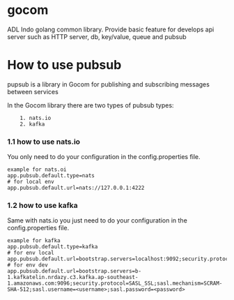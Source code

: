 # gocom
ADL Indo golang common library. Provide basic feature for develops api server such as HTTP server, db, key/value, queue and pubsub

# How to use pubsub
pupsub is a library in Gocom for publishing and subscribing messages between services

In the Gocom library there are two types of pubsub types:

        1. nats.io
        2. kafka

###    1.1 how to use nats.io
You only need to do your configuration 
in the config.properties file.

    example for nats.oi
    app.pubsub.default.type=nats
    # for local env
    app.pubsub.default.url=nats://127.0.0.1:4222

###    1.2 how to use kafka
Same with nats.io you just need to do your configuration
in the config.properties file.

    example for kafka
    app.pubsub.default.type=kafka
    # for env local 
    app.pubsub.default.url=bootstrap.servers=localhost:9092;security.protocol=PLAINTEXT
    # for env dev
    app.pubsub.default.url=bootstrap.servers=b-1.kafkatelin.nrdazy.c3.kafka.ap-southeast-1.amazonaws.com:9096;security.protocol=SASL_SSL;sasl.mechanism=SCRAM-SHA-512;sasl.username=<username>;sasl.password=<password>
